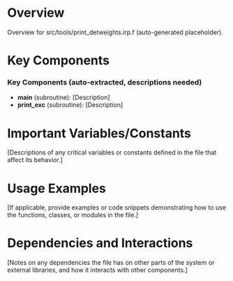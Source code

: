 # Overview

Overview for src/tools/print_detweights.irp.f (auto-generated placeholder).

# Key Components

### Key Components (auto-extracted, descriptions needed)
- **main** (subroutine): [Description]
- **print_exc** (subroutine): [Description]

# Important Variables/Constants

[Descriptions of any critical variables or constants defined in the file that affect its behavior.]

# Usage Examples

[If applicable, provide examples or code snippets demonstrating how to use the functions, classes, or modules in the file.]

# Dependencies and Interactions

[Notes on any dependencies the file has on other parts of the system or external libraries, and how it interacts with other components.]
